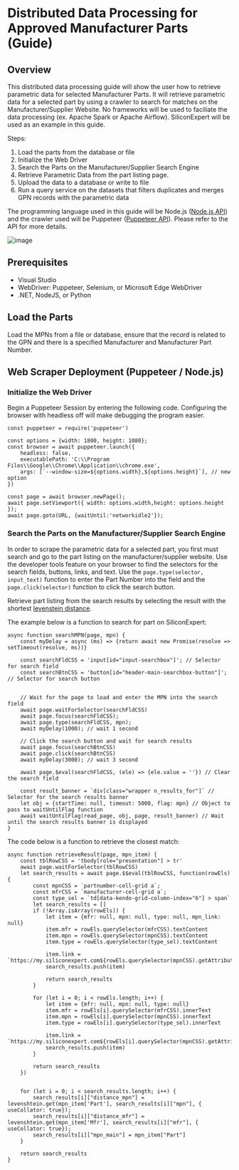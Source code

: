 # Distributed Data Processing for Approved Manufacturer Parts (Guide)

## Overview

This distributed data processing guide will show the user how to retrieve parametric data for selected Manufacturer Parts. It will retrieve parametric data for a selected part by using a crawler to search for matches on the Manufacturer/Supplier Website. No frameworks will be used to faciliate the data processing (ex. Apache Spark or Apache Airflow). SiliconExpert will be used as an example in this guide.

Steps:
1. Load the parts from the database or file
2. Initialize the Web Driver
3. Search the Parts on the Manufacturer/Supplier Search Engine
4. Retrieve Parametric Data from the part listing page.
5. Upload the data to a database or write to file
6. Run a query service on the datasets that filters duplicates and merges GPN records with the parametric data

The programming language used in this guide will be Node.js ([Node.js API](https://nodejs.org/docs/latest/api/)) and the crawler used will be Puppeteer ([Puppeteer API](https://pptr.dev/api/puppeteer.elementhandle)). Please refer to the API for more details.

![image](https://github.com/ocecenas/Distributed-Data-Platform/assets/46056159/b0f4aff1-d2b7-44d3-aea2-790b0270fac5)


## Prerequisites
- Visual Studio
- WebDriver: Puppeteer, Selenium, or Microsoft Edge WebDriver
- .NET, NodeJS, or Python

## Load the Parts
Load the MPNs from a file or database, ensure that the record is related to the GPN and there is a specified Manufacturer and Manufacturer Part Number. 

## Web Scraper Deployment (Puppeteer / Node.js)

### Initialize the Web Driver

Begin a Puppeteer Session by entering the following code. Configuring the browser with headless off will make debugging the program easier.

    const puppeteer = require('puppeteer')

    const options = {width: 1800, height: 1080};
    const browser = await puppeteer.launch({
        headless: false,
        executablePath: 'C:\\Program Files\\Google\\Chrome\\Application\\chrome.exe',
        args: [`--window-size=${options.width},${options.height}`], // new option
    })

    const page = await browser.newPage();
    await page.setViewport({ width: options.width,height: options.height });
    await page.goto(URL, {waitUntil:'networkidle2'});



### Search the Parts on the Manufacturer/Supplier Search Engine

In order to scrape the parametric data for a selected part, you first must search and go to the part listing on the manufacturer/supplier website. Use the developer tools feature on your browser to find the selectors for the search fields, buttons, links, and text. Use the ```page.type(selector, input_text)``` function to enter the Part Number into the field and the ```page.click(selector)``` function to click the search button.

Retrieve part listing from the search results by selecting the result with the shortest [levenstein distance](https://www.npmjs.com/package/fast-levenshtein). 

The example below is a function to search for part on SiliconExpert:

    async function searchMPN(page, mpn) {
        const myDelay = async (ms) => {return await new Promise(resolve => setTimeout(resolve, ms))}

        const searchFldCSS = 'input[id="input-searchbox"]'; // Selector for search field
        const searchBtnCSS = 'button[id="header-main-searchbox-button"]'; // Selector for search button


        // Wait for the page to load and enter the MPN into the search field
        await page.waitForSelector(searchFldCSS)
        await page.focus(searchFldCSS);
        await page.type(searchFldCSS, mpn);
        await myDelay(1000); // wait 1 second

        // Click the search button and wait for search results
        await page.focus(searchBtnCSS)
        await page.click(searchBtnCSS)
        await myDelay(3000); // wait 3 second

        await page.$eval(searchFldCSS, (ele) => {ele.value = ''}) // Clear the search field

        const result_banner = `div[class="wrapper n_results_for"]` // Selector for the search results banner
        let obj = {startTime: null, timeout: 5000, flag: mpn} // Object to pass to waitUntilFlag function
        await waitUntilFlag(read_page, obj, page, result_banner) // Wait until the search results banner is displayed
    }

The code below is a function to retrieve the closest match:

    async function retrieveResult(page, mpn_item) {
        const tblRowCSS = 'tbody[role="presentation"] > tr'
        await page.waitForSelector(tblRowCSS)
        let search_results = await page.$$eval(tblRowCSS, function(rowEls) {
            const mpnCSS = `partnumber-cell-grid a`;
            const mfrCSS = `manufacturer-cell-grid a`;
            const type_sel = `td[data-kendo-grid-column-index="6"] > span`
            let search_results = []
            if (!Array.isArray(rowEls)) {
                let item = {mfr: null, mpn: null, type: null, mpn_link: null}
                item.mfr = rowEls.querySelector(mfrCSS).textContent
                item.mpn = rowEls.querySelector(mpnCSS).textContent
                item.type = rowEls.querySelector(type_sel).textContent

                item.link = `https://my.siliconexpert.com${rowEls.querySelector(mpnCSS).getAttribute('href')}`
                search_results.push(item)

                return search_results
            }
            
            for (let i = 0; i < rowEls.length; i++) {
                let item = {mfr: null, mpn: null, type: null}
                item.mfr = rowEls[i].querySelector(mfrCSS).innerText
                item.mpn = rowEls[i].querySelector(mpnCSS).innerText
                item.type = rowEls[i].querySelector(type_sel).innerText

                item.link = `https://my.siliconexpert.com${rowEls[i].querySelector(mpnCSS).getAttribute('href')}`
                search_results.push(item)
            }

            return search_results
        })


        for (let i = 0; i < search_results.length; i++) {
            search_results[i]["distance_mpn"] = levenshtein.get(mpn_item['Part'], search_results[i]["mpn"], { useCollator: true});
            search_results[i]["distance_mfr"] = levenshtein.get(mpn_item['Mfr'], search_results[i]["mfr"], { useCollator: true});
            search_results[i]["mpn_main"] = mpn_item["Part"]
        }

        return search_results
    }


